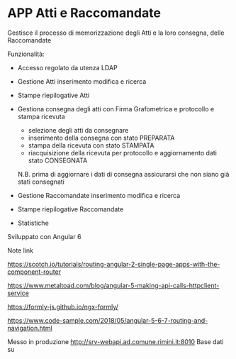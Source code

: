 # APP Atti e Raccomandate

Gestisce il processo di memorizzazione degli Atti e la loro consegna, delle Raccomandate

Funzionalità:

- Accesso regolato da utenza LDAP
- Gestione Atti inserimento modifica e ricerca
- Stampe riepilogative Atti
- Gestiona consegna degli atti con Firma Grafometrica e protocollo e stampa ricevuta

    - selezione degli atti da consegnare
    - inserimento della consegna con stato PREPARATA
    - stampa della ricevuta con stato STAMPATA
    - riacquisizione della ricevuta per protocollo e aggiornamento dati stato CONSEGNATA

    N.B. prima di aggiornare i dati di consegna assicurarsi che non siano già stati consegnati

- Gestione Raccomandate inserimento modifica e ricerca
- Stampe riepilogative Raccomandate
- Statistiche 

Sviluppato con Angular 6

Note link



https://scotch.io/tutorials/routing-angular-2-single-page-apps-with-the-component-router

https://www.metaltoad.com/blog/angular-5-making-api-calls-httpclient-service

https://formly-js.github.io/ngx-formly/

https://www.code-sample.com/2018/05/angular-5-6-7-routing-and-navigation.html





Messo in produzione http://srv-webapi.ad.comune.rimini.it:8010
Base dati 
su 
